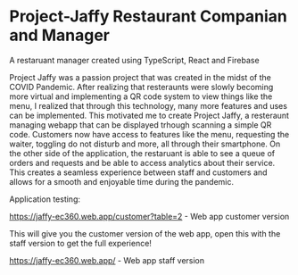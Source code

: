 # Project-Jaffy Restaurant Companian and Manager
A restaruant manager created using TypeScript, React and Firebase

Project Jaffy was a passion project that was created in the midst of the COVID Pandemic. After realizing that resteraunts were slowly becoming more virtual and implementing
a QR code system to view things like the menu, I realized that through this technology, many more features and uses can be implemented. This motivated me to create Project Jaffy,
a resteraunt managing webapp that can be displayed trhough scanning a simple QR code. Customers now have access to features like the menu, requesting the waiter, toggling do not 
disturb and more, all through their smartphone. On the other side of the application, the restaruant is able to see a queue of orders and requests and be able to access analytics 
about their service. This creates a seamless experience between staff and customers and allows for a smooth and enjoyable time during the pandemic.

Application testing:

https://jaffy-ec360.web.app/customer?table=2 - Web app customer version

This will give you the customer version of the web app, open this with the staff version to get the full experience!

https://jaffy-ec360.web.app/ - Web app staff version



